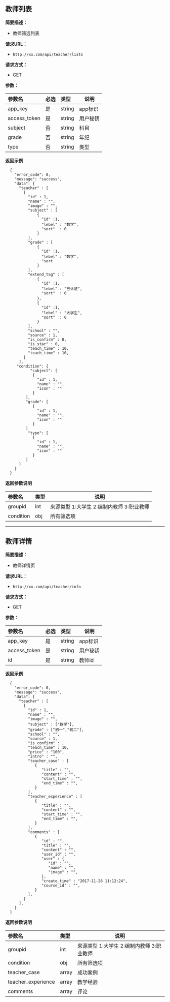 
## 教师列表
**简要描述：** 

- 教师筛选列表

**请求URL：** 
- ` http://xx.com/api/teacher/lists `
  
**请求方式：**
- GET

**参数：** 

|参数名|必选|类型|说明|
|:----    |:---|:----- |-----   |
|app_key |是  |string |app标识   |
|access_token |是  |string | 用户秘钥   |
|subject     |否  |string | 科目    |
|grade     |否  |string | 年纪    |
|type     |否  |string | 类型    |

 **返回示例**

``` 
  {
    "error_code": 0,
    "message": "success",
    "data": {
      "teacher" : [
        {
          "id" : 1,
          "name" : "",   
          "image" : "",   
          "subject" : [
          	  {
          	  	"id" :1,
          	  	"lebel" : "数学",
          	  	"sort"  : 0
          	  }
          ],     
          "grade" : [
          	  {
          	  	"id" :1,
          	  	"lebel" : "数学",
          	  	"sort
          	  }
          ],   
          "extend_tag" : [
          	  {
          	  	"id" :1,
          	  	"lebel" : "已认证",
          	  	"sort"  : 0
          	  }，
          	  {
          	  	"id" :1,
          	  	"lebel" : "大学生",
          	  	"sort"  : 0
          	  }
          ],
          "school" : "",
          "source" : 1,   
          "is_confirm" : 0,  
          "is_star" : 0,  
          "teach_time" : 10, 
          "teach_time" : 10,        
        }
      ],
     "condition": {
      	   "subject": [
      	    {
      	      "id" : 1,
      	      "name" : "",
   	    	  "icon" : ""
         	}
         ],
         "grade": [
      	    {
      	      "id" : 1,
      	      "name" : "",
   	    	  "icon" : ""
         	}
         ]
      	  "type": [
      	    {
      	      "id" : 1,
      	      "name" : "",
   	    	  "icon" : ""
         	}
         ]
      }
    }
  }
```

 **返回参数说明** 

|参数名|类型|说明|
|:-----  |:-----|-----                           |
|groupid |int   |来源类型 1:大学生 2:编制内教师 3:职业教师  |
|condition |obj   |所有筛选项  |

***


## 教师详情
**简要描述：** 

- 教师详情页

**请求URL：** 
- ` http://xx.com/api/teacher/info `
  
**请求方式：**
- GET

**参数：** 

|参数名|必选|类型|说明|
|:----    |:---|:----- |-----   |
|app_key |是  |string |app标识   |
|access_token |是  |string | 用户秘钥   |
|id     |是  |string | 教师id    |

 **返回示例**

``` 
  {
    "error_code": 0,
    "message": "success",
    "data": {
      "teacher" : [
        {
          "id" : 1,
          "name" : "",   
          "image" : "",   
          "subject" : ["数学"],     
          "grade" : ["初一","初二"],   
          "school" : "",
          "source" : 1,   
          "is_confirm" : ,   
          "teach_time" : 10, 
          "price" : "100",
          "intro" : "",     
          "teacher_case" : [
          	 {
          	    "title" : "",
          	    "content" : "",
          	    "start_time" : "",
          	    "end_time" : "",
          	 }
          ], 
          "teacher_experience" : [
             {
          	    "title" : "",
          	    "content" : "",
          	    "start_time" : "",
          	    "end_time" : "",
          	 }
          ],     
          "comments" : [
          	 {
          	    "id" : "",
          	    "title" : "",
          	    "content" : "",
          	    "user_id" : "",
          	    "user" : {
          	       "id" : "",
          	       "name" : "",
          	       "image" : "",
          	    },
          	    "create_time" : "2017-11-26 11:12:24",
          	    "course_id" : "",
          	 }
          ],       
        }
      ],
    }
  }
```

 **返回参数说明** 

|参数名|类型|说明|
|:-----  |:-----|-----                           |
|groupid |int   |来源类型 1:大学生 2:编制内教师 3:职业教师  |
|condition |obj   |所有筛选项  |
|teacher_case |array   |成功案例  |
|teacher_experience |array   |教学经验  |
|comments |array   |评论  |




